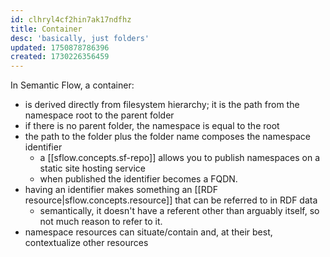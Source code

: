 ```yaml
---
id: clhryl4cf2hin7ak17ndfhz
title: Container
desc: 'basically, just folders'
updated: 1750878786396
created: 1730226356459
---
```


In Semantic Flow, a container:

- is derived directly from filesystem hierarchy; it is the path from the
  namespace root to the parent folder
- if there is no parent folder, the namespace is equal to the root
- the path to the folder plus the folder name composes the namespace identifier
  - a [[sflow.concepts.sf-repo]] allows you to publish namespaces on a static
    site hosting service
  - when published the identifier becomes a FQDN.
- having an identifier makes something an [[RDF
  resource|sflow.concepts.resource]] that can be referred to in RDF data
  - semantically, it doesn't have a referent other than arguably itself, so not
    much reason to refer to it.
- namespace resources can situate/contain and, at their best, contextualize
  other resources
